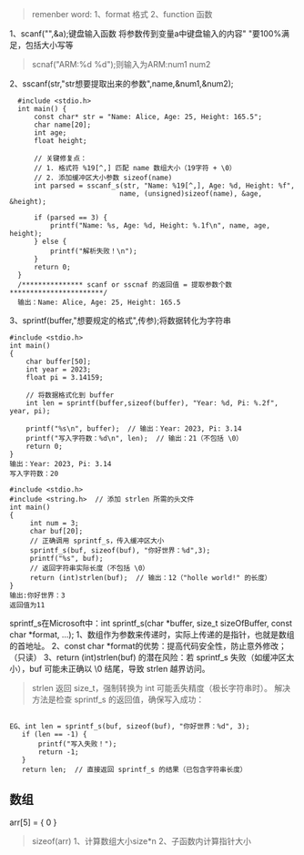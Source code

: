 > remenber word: 1、format 格式 2、function 函数

1、scanf("",&a);键盘输入函数 将参数传到变量a中键盘输入的内容" "要100%满足，包括大小写等  
  
> scnaf("ARM:%d %d");则输入为ARM:num1 num2
  
2、sscanf(str,"str想要提取出来的参数",name,&num1,&num2);
```
  #include <stdio.h>
  int main() {
      const char* str = "Name: Alice, Age: 25, Height: 165.5";
      char name[20];
      int age;
      float height;
  
      // 关键修复点：
      // 1. 格式符 %19[^,] 匹配 name 数组大小（19字符 + \0）
      // 2. 添加缓冲区大小参数 sizeof(name)
      int parsed = sscanf_s(str, "Name: %19[^,], Age: %d, Height: %f", 
                           name, (unsigned)sizeof(name), &age, &height);
  
      if (parsed == 3) {
          printf("Name: %s, Age: %d, Height: %.1f\n", name, age, height);
      } else {
          printf("解析失败！\n");
      }
      return 0;
  }
  /*************** scanf or sscnaf 的返回值 = 提取参数个数  ***********************/
  输出：Name: Alice, Age: 25, Height: 165.5
  ```
  3、sprintf(buffer,"想要规定的格式",传参);将数据转化为字符串
```
#include <stdio.h>
int main() 
{
    char buffer[50];
    int year = 2023;
    float pi = 3.14159;

    // 将数据格式化到 buffer
    int len = sprintf(buffer,sizeof(buffer), "Year: %d, Pi: %.2f", year, pi);
    
    printf("%s\n", buffer);  // 输出：Year: 2023, Pi: 3.14
    printf("写入字符数：%d\n", len);  // 输出：21（不包括 \0）
    return 0;
}
输出：Year: 2023, Pi: 3.14
写入字符数：20
```

```
#include <stdio.h>
#include <string.h>  // 添加 strlen 所需的头文件      
int main() 
{
     int num = 3;
     char buf[20];
     // 正确调用 sprintf_s，传入缓冲区大小
     sprintf_s(buf, sizeof(buf), "你好世界：%d",3);
     printf("%s", buf);
     // 返回字符串实际长度（不包括 \0）
     return (int)strlen(buf);  // 输出：12（"holle world!" 的长度）
}
输出:你好世界：3
返回值为11
```
sprintf_s在Microsoft中：int sprintf_s(char *buffer, size_t sizeOfBuffer, const char *format, ...);
      1、数组作为参数来传递时，实际上传递的是指针，也就是数组的首地址。
      2、const char *format的优势：提高代码安全性，防止意外修改；（只读）
      3、return (int)strlen(buf)​ 的潜在风险：若 sprintf_s 失败（如缓冲区太小），buf 可能未正确以 \0 结尾，导致 strlen 越界访问。
> strlen 返回 size_t，强制转换为 int 可能丢失精度（极长字符串时）。
解决方法是检查 sprintf_s 的返回值，确保写入成功：
 ```

EG、int len = sprintf_s(buf, sizeof(buf), "你好世界：%d", 3);
    if (len == -1) {
        printf("写入失败！");
        return -1;
    }
    return len;  // 直接返回 sprintf_s 的结果（已包含字符串长度）
```

## 数组
arr[5] = { 0 }
> sizeof(arr) 1、计算数组大小size*n  2、子函数内计算指针大小

